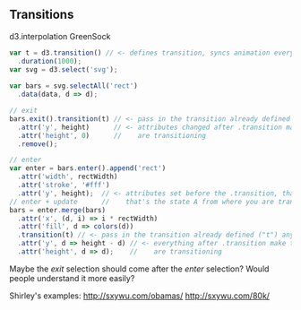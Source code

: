 ## Transitions

d3.interpolation
GreenSock

```js
var t = d3.transition() // <- defines transition, syncs animation everywhere it's used
  .duration(1000);
var svg = d3.select('svg');
   
var bars = svg.selectAll('rect')
  .data(data, d => d);

// exit
bars.exit().transition(t) // <- pass in the transition already defined ("t") anytime you call .transition
  .attr('y', height)      // <- attributes changed after .transition make the state B to where you
  .attr('height', 0)      //    are transitioning
  .remove();

// enter
var enter = bars.enter().append('rect')
  .attr('width', rectWidth)
  .attr('stroke', '#fff')
  .attr('y', height);  // <- attributes set before the .transition, that get changed after .transition:
// enter + update      //    that's the state A from where you are transitioning
bars = enter.merge(bars)
  .attr('x', (d, i) => i * rectWidth)
  .attr('fill', d => colors(d))
  .transition(t) // <- pass in the transition already defined ("t") anytime you call .transition
  .attr('y', d => height - d) // <- everything after .transition make the state B to where you
  .attr('height', d => d);    //    are transitioning
```

Maybe the *exit* selection should come after the *enter* selection? Would people understand it more easily?

Shirley's examples:
http://sxywu.com/obamas/
http://sxywu.com/80k/
